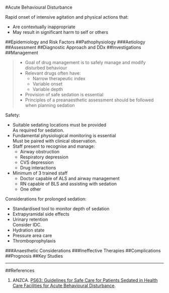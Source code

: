 #Acute Behavioural Disturbance

Rapid onset of intensive agitation and physical actions that:
* Are contextually inappropriate
* May result in significant harm to self or others

##Epidemiology and Risk Factors
##Pathophysiology
###Aetiology
##Assessment
##Diagnostic Approach and DDx
##Investigations
##Management
> * Goal of drug management is to safely manage and modify disturbed behaviour
> * Relevant drugs often have:
> 	* Narrow therapeutic index
> 	* Variable onset
> 	* Variable depth
> * Provision of safe sedation is essential
> * Principles of a preanaesthetic assessment should be followed when planning sedation


Safety:
* Suitable sedating locations must be provided  
As required for sedation.
* Fundamental physiological monitoring is essential  
Must be paired with clinical observation.
* Staff present to recognise and manage:
	* Airway obstruction
	* Respiratory depression
	* CVS depression
	* Drug interactions
* Minimum of 3 trained staff
	* Doctor capable of ALS and airway management
	* RN capable of BLS and assisting with sedation
	* One other


Considerations for prolonged sedation:
* Standardised tool to monitor depth of sedation
* Extrapyramidal side effects
* Urinary retention  
Consider IDC.
* Hydration state
* Pressure area care
* Thromboprophylaxis

###Anaesthetic Considerations
###Ineffective Therapies
##Complications
##Prognosis
##Key Studies

---
##References
1. ANZCA. [PS63: Guidelines for Safe Care for Patients Sedated in Health Care Facilities for Acute Behavioural Disturbance](http://www.anzca.edu.au/Documents/ps26-2005-guidelines-on-consent-for-anaesthesia-or.pdf).